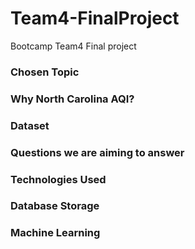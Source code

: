 # Team4-FinalProject
Bootcamp Team4 Final project

### Chosen Topic


### Why North Carolina AQI?


### Dataset 


### Questions we are aiming to answer


### Technologies Used


### Database Storage 


### Machine Learning

